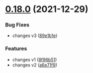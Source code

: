 # [0.18.0](https://github.com/dobrinyonkov/githubactions/compare/v0.17.1...v0.18.0) (2021-12-29)


### Bug Fixes

* changes v3 ([89e1b1e](https://github.com/dobrinyonkov/githubactions/commit/89e1b1effbd2b7544b876749e3d757ff6f5423bc))


### Features

* changes v1 ([8f96b51](https://github.com/dobrinyonkov/githubactions/commit/8f96b51fe9068bc0ff6f8d5112a45ab96c1b4534))
* changes v2 ([a6e71f9](https://github.com/dobrinyonkov/githubactions/commit/a6e71f92e5aa78e378beb59f6fe60db60246f9a5))
